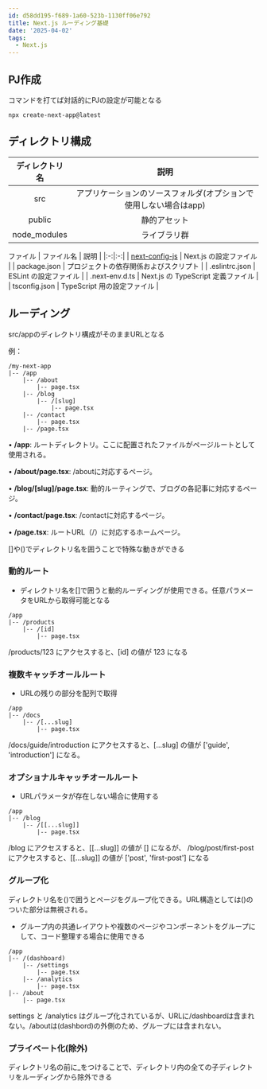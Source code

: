 ```yaml
---
id: d58dd195-f689-1a60-523b-1130ff06e792
title: Next.js ルーディング基礎
date: '2025-04-02'
tags:
  - Next.js
---
```


## PJ作成

コマンドを打てば対話的にPJの設定が可能となる

```tsx
npx create-next-app@latest
```

## ディレクトリ構成
| ディレクトリ名 | 説明 |
|:-:|:-:|
| src | アプリケーションのソースフォルダ(オプションで使用しない場合はapp) |
| public | 静的アセット |
| node_modules | ライブラリ群 |


ファイル
| ファイル名 | 説明 |
|:-:|:-:|
| [next-config-js](https://ja.next-community-docs.dev/docs/app-router/api-reference/next-config-js/) | Next.js の設定ファイル |
| package.json | プロジェクトの依存関係およびスクリプト |
| .eslintrc.json | ESLint の設定ファイル |
| .next-env.d.ts | Next.js の TypeScript 定義ファイル |
| tsconfig.json | TypeScript 用の設定ファイル |

## ルーディング

src/appのディレクトリ構成がそのままURLとなる

例：

```tsx
/my-next-app
|-- /app
    |-- /about
        |-- page.tsx
    |-- /blog
        |-- /[slug]
            |-- page.tsx
    |-- /contact
        |-- page.tsx
    |-- /page.tsx
```

•	**/app**: ルートディレクトリ。ここに配置されたファイルがページルートとして使用される。

•	**/about/page.tsx**: /aboutに対応するページ。

•	**/blog/[slug]/page.tsx**: 動的ルーティングで、ブログの各記事に対応するページ。

•	**/contact/page.tsx**: /contactに対応するページ。

•	**/page.tsx**: ルートURL（/）に対応するホームページ。

[]や()でディレクトリ名を囲うことで特殊な動きができる

### 動的ルート

- ディレクトリ名を[]で囲うと動的ルーディングが使用できる。任意パラメータをURLから取得可能となる

```tsx
/app
|-- /products
    |-- /[id]
        |-- page.tsx
```

/products/123 にアクセスすると、[id] の値が 123 になる

### **複数キャッチオールルート**

- URLの残りの部分を配列で取得

```tsx
/app
|-- /docs
    |-- /[...slug]
        |-- page.tsx
```

/docs/guide/introduction にアクセスすると、[...slug] の値が ['guide', 'introduction'] になる。

### **オプショナルキャッチオールルート**

- URLパラメータが存在しない場合に使用する

```tsx
/app
|-- /blog
    |-- /[[...slug]]
        |-- page.tsx
```

/blog にアクセスすると、[[...slug]] の値が [] になるが、	/blog/post/first-post にアクセスすると、[[...slug]] の値が ['post', 'first-post'] になる

### グループ化

ディレクトリ名を()で囲うとページをグループ化できる。URL構造としては()のついた部分は無視される。

- グループ内の共通レイアウトや複数のページやコンポーネントをグループにして、コード整理する場合に使用できる

```tsx
/app
|-- /(dashboard)
    |-- /settings
        |-- page.tsx
    |-- /analytics
        |-- page.tsx
|-- /about
    |-- page.tsx
```

settings と /analytics はグループ化されているが、URLに/dashboardは含まれない。/aboutは(dashbord)の外側のため、グループには含まれない。

### プライベート化(除外)

ディレクトリ名の前に_をつけることで、ディレクトリ内の全ての子ディレクトリをルーディングから除外できる

